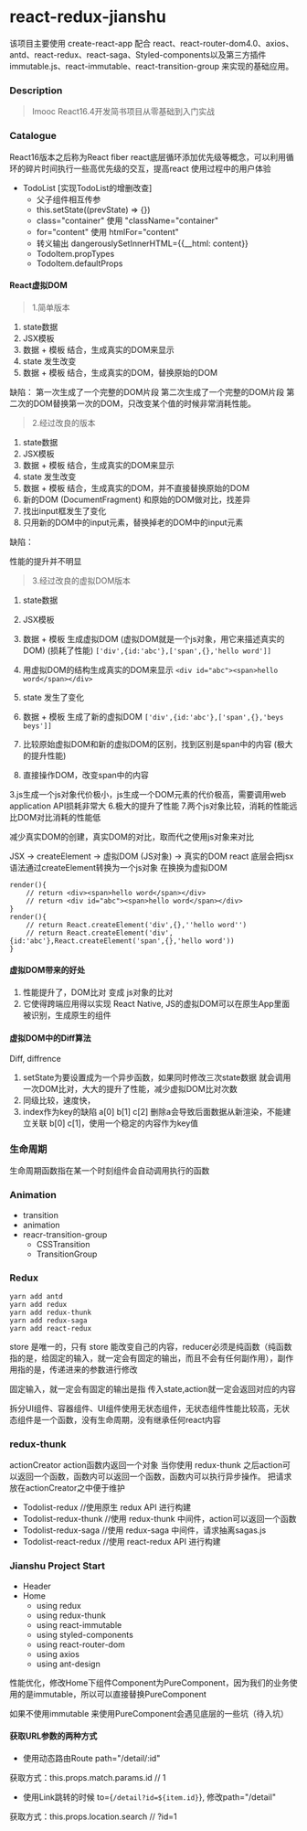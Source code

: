 # react-redux-jianshu

该项目主要使用 create-react-app 配合 react、react-router-dom4.0、axios、antd、react-redux、react-saga、Styled-components以及第三方插件immutable.js、react-immutable、react-transition-group 来实现的基础应用。

### Description

> Imooc React16.4开发简书项目从零基础到入门实战

### Catalogue

React16版本之后称为React fiber  react底层循环添加优先级等概念，可以利用循环的碎片时间执行一些高优先级的交互，提高react 使用过程中的用户体验  

- TodoList [实现TodoList的增删改查]
    - 父子组件相互传参
    - this.setState((prevState) => {})
    - class="container" 使用 "className="container"
    - for="content" 使用 htmlFor="content"
    - 转义输出 dangerouslySetInnerHTML={{__html: content}}
    - TodoItem.propTypes
    - TodoItem.defaultProps


#### React虚拟DOM

> 1.简单版本

1. state数据
2. JSX模板
3. 数据 + 模板 结合，生成真实的DOM来显示
4. state 发生改变
5. 数据 + 模板 结合，生成真实的DOM，替换原始的DOM

缺陷：
第一次生成了一个完整的DOM片段
第二次生成了一个完整的DOM片段
第二次的DOM替换第一次的DOM，只改变某个值的时候非常消耗性能。

> 2.经过改良的版本

1. state数据
2. JSX模板
3. 数据 + 模板 结合，生成真实的DOM来显示
4. state 发生改变
5. 数据 + 模板 结合，生成真实的DOM，并不直接替换原始的DOM
6. 新的DOM (DocumentFragment) 和原始的DOM做对比，找差异
7. 找出input框发生了变化
8. 只用新的DOM中的input元素，替换掉老的DOM中的input元素

缺陷：

性能的提升并不明显

> 3.经过改良的虚拟DOM版本

1. state数据
2. JSX模板

3. 数据 + 模板 生成虚拟DOM (虚拟DOM就是一个js对象，用它来描述真实的DOM) (损耗了性能)
`['div',{id:'abc'},['span',{},'hello word']]`

4. 用虚拟DOM的结构生成真实的DOM来显示
`<div id="abc"><span>hello word</span></div>`

5. state 发生了变化

6. 数据 + 模板 生成了新的虚拟DOM
`['div',{id:'abc'},['span',{},'beys beys']]`

7. 比较原始虚拟DOM和新的虚拟DOM的区别，找到区别是span中的内容 (极大的提升性能)
8. 直接操作DOM，改变span中的内容


3.js生成一个js对象代价极小，js生成一个DOM元素的代价极高，需要调用web application API损耗非常大
6.极大的提升了性能
7.两个js对象比较，消耗的性能远比DOM对比消耗的性能低

减少真实DOM的创建，真实DOM的对比，取而代之使用js对象来对比

JSX -> createElement -> 虚拟DOM (JS对象) -> 真实的DOM
react 底层会把jsx语法通过createElement转换为一个js对象 在换换为虚拟DOM
```
render(){
    // return <div><span>hello word</span></div>
    // return <div id="abc"><span>hello word</span></div>
}
render(){
    // return React.createElement('div',{},''hello word'')
    // return React.createElement('div',{id:'abc'},React.createElement('span',{},'hello word'))
}
```


#### 虚拟DOM带来的好处
1. 性能提升了，DOM比对 变成 js对象的比对
2. 它使得跨端应用得以实现 React Native, JS的虚拟DOM可以在原生App里面被识别，生成原生的组件

#### 虚拟DOM中的Diff算法

Diff, diffrence 

1. setState为要设置成为一个异步函数，如果同时修改三次state数据  就会调用一次DOM比对，大大的提升了性能，减少虚拟DOM比对次数
2. 同级比较，速度快，
3. index作为key的缺陷  a[0] b[1] c[2]   删除a会导致后面数据从新渲染，不能建立关联   b[0] c[1]，使用一个稳定的内容作为key值


### 生命周期
生命周期函数指在某一个时刻组件会自动调用执行的函数

### Animation
- transition
- animation
- reacr-transition-group
    - CSSTransition
    - TransitionGroup
    
    
### Redux

```
yarn add antd 
yarn add redux 
yarn add redux-thunk
yarn add redux-saga
yarn add react-redux
```


store 是唯一的，只有 store 能改变自己的内容，reducer必须是纯函数（纯函数指的是，给固定的输入，就一定会有固定的输出，而且不会有任何副作用），副作用指的是，传递进来的参数进行修改

固定输入，就一定会有固定的输出是指 传入state,action就一定会返回对应的内容

拆分UI组件、容器组件、UI组件使用无状态组件，无状态组件性能比较高，无状态组件是一个函数，没有生命周期，没有继承任何react内容

### redux-thunk

actionCreator action函数内返回一个对象
当你使用 redux-thunk 之后action可以返回一个函数，函数内可以返回一个函数，函数内可以执行异步操作。
把请求放在actionCreator之中便于维护

- Todolist-redux //使用原生 redux API 进行构建
- Todolist-redux-thunk //使用 redux-thunk 中间件，action可以返回一个函数
- Todolist-redux-saga //使用 redux-saga 中间件，请求抽离sagas.js
- Todolist-react-redux //使用 react-redux API 进行构建

### Jianshu Project Start
- Header
- Home
    - using redux
    - using redux-thunk
    - using react-immutable
    - using styled-components
    - using react-router-dom
    - using axios
    - using ant-design
    
性能优化，修改Home下组件Component为PureComponent，因为我们的业务使用的是immutable，所以可以直接替换PureComponent

如果不使用immutable 来使用PureComponent会遇见底层的一些坑（待入坑）

#### 获取URL参数的两种方式

- 使用动态路由Route path="/detail/:id"

获取方式：this.props.match.params.id  // 1

- 使用Link跳转的时候 to={`/detail?id=${item.id}`}, 修改path="/detail"

获取方式：this.props.location.search  // ?id=1
 